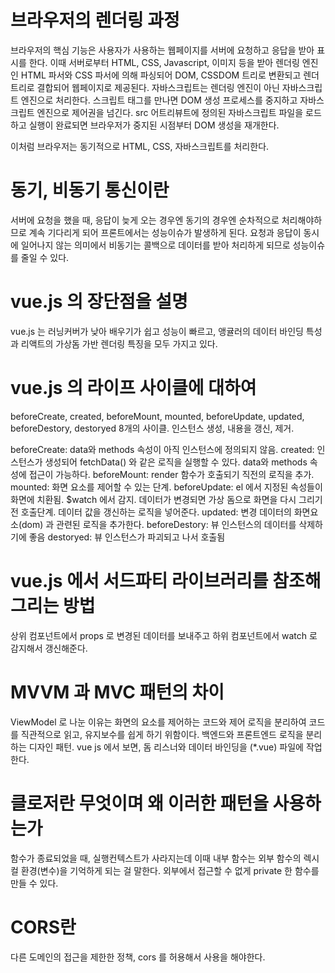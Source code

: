 # 브라우저의 렌더링 과정
브라우저의 핵심 기능은 사용자가 사용하는 웹페이지를 서버에 요청하고 응답을 받아 표시를 한다. 
이때 서버로부터 HTML, CSS, Javascript, 이미지 등을 받아 렌더링 엔진인 HTML 파서와 CSS 파서에 의해 파싱되어
DOM, CSSDOM 트리로 변환되고 렌더트리로 결합되어 웹페이지로 제공된다.
자바스크립트는 렌더링 엔진이 아닌 자바스크립트 엔진으로 처리한다. 
스크립트 태그를 만나면 DOM 생성 프로세스를 중지하고 자바스크립트 엔진으로 제어권을 넘긴다. src 어트리뷰트에 정의된 자바스크립트 파일을 로드하고 실행이 완료되면 브라우저가 중지된 시점부터 DOM 생성을 재개한다.

이처럼 브라우저는 동기적으로 HTML, CSS, 자바스크립트를 처리한다. 

# 동기, 비동기 통신이란
서버에 요청을 했을 때, 응답이 늦게 오는 경우엔 동기의 경우엔 순차적으로 처리해야하므로 계속 기다리게 되어 프론트에서는 성능이슈가 발생하게 된다.
요청과 응답이 동시에 일어나지 않는 의미에서 비동기는 콜백으로 데이터를 받아 처리하게 되므로 성능이슈를 줄일 수 있다.


# vue.js 의 장단점을 설명
vue.js 는 러닝커버가 낮아 배우기가 쉽고 성능이 빠르고, 앵귤러의 데이터 바인딩 특성과 리액트의 가상돔 가반 렌더링 특징을 모두 가지고 있다. 

# vue.js 의 라이프 사이클에 대하여
beforeCreate, created, beforeMount, mounted, beforeUpdate, updated, beforeDestory, destoryed 8개의 사이클.
인스턴스 생성, 내용을 갱신, 제거. 

beforeCreate: data와 methods 속성이 아직 인스턴스에 정의되지 않음.
created: 인스턴스가 생성되어 fetchData() 와 같은 로직을 실행할 수 있다. data와 methods 속성에 접근이 가능하다.
beforeMount: render 함수가 호출되기 직전의 로직을 추가.
mounted: 화면 요소를 제어할 수 있는 단계.
beforeUpdate: el 에서 지정된 속성들이 화면에 치환됨. $watch 에서 감지. 데이터가 변경되면 가상 돔으로 화면을 다시 그리기 전 호출단계.
데이터 값을 갱신하는 로직을 넣어준다.
updated: 변경 데이터의 화면요소(dom) 과 관련된 로직을 추가한다.
beforeDestory: 뷰 인스턴스의 데이터를 삭제하기에 좋음
destoryed: 뷰 인스턴스가 파괴되고 나서 호출됨


# vue.js 에서 서드파티 라이브러리를 참조해 그리는 방법
상위 컴포넌트에서 props 로 변경된 데이터를 보내주고 하위 컴포넌트에서 watch 로 감지해서 갱신해준다.

# MVVM 과 MVC 패턴의 차이
ViewModel 로 나눈 이유는 화면의 요소를 제어하는 코드와 제어 로직을 분리하여 코드를 직관적으로 읽고, 유지보수를 쉽게 하기 위함이다.
백엔드와 프론트엔드 로직을 분리하는 디자인 패턴.
vue js 에서 보면, 돔 리스너와 데이터 바인딩을 (*.vue) 파일에 작업한다. 


# 클로저란 무엇이며 왜 이러한 패턴을 사용하는가
함수가 종료되었을 때, 실행컨텍스트가 사라지는데 이때 내부 함수는 외부 함수의 렉시컬 환경(변수)을 기억하게 되는 걸 말한다. 
외부에서 접근할 수 없게 private 한 함수를 만들 수 있다. 

# CORS란
다른 도메인의 접근을 제한한 정책, cors 를 허용해서 사용을 해야한다.
